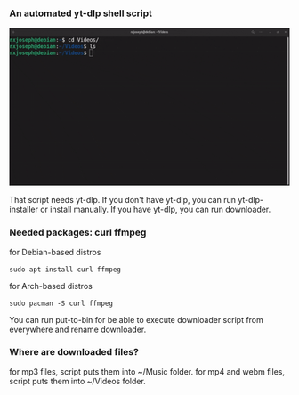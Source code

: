 ### An automated yt-dlp shell script

![Usage](https://github.com/nxjosephofficial/nxjosephofficial/blob/main/yt-dlp.gif)

That script needs yt-dlp. If you don't have yt-dlp, you can run yt-dlp-installer or install manually.
If you have yt-dlp, you can run downloader.
### Needed packages: curl ffmpeg
for Debian-based distros
```
sudo apt install curl ffmpeg
```
for Arch-based distros
```
sudo pacman -S curl ffmpeg
```
You can run put-to-bin for be able to execute downloader script from everywhere and rename downloader.
### Where are downloaded files?
for mp3 files, script puts them into ~/Music folder.
for mp4 and webm files, script puts them into ~/Videos folder.
